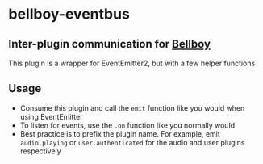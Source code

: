 # bellboy-eventbus
## Inter-plugin communication for [Bellboy](http://github.com/Grayda/bellboy)
This plugin is a wrapper for EventEmitter2, but with a few helper functions

## Usage
- Consume this plugin and call the `emit` function like you would when using EventEmitter
- To listen for events, use the `.on` function like you normally would
- Best practice is to prefix the plugin name. For example, emit `audio.playing` or `user.authenticated` for the audio and user plugins respectively
